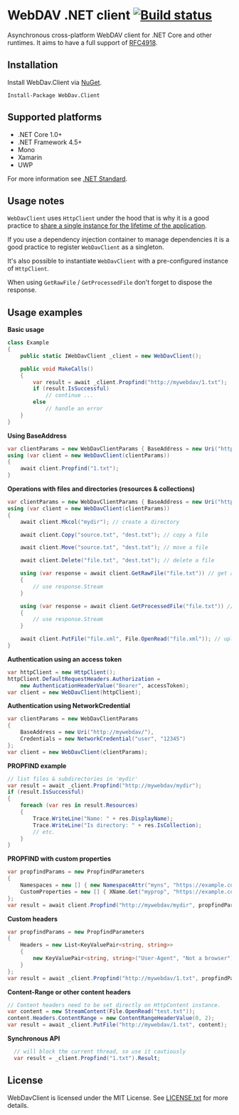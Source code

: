 # WebDAV .NET client [![Build status](https://ci.appveyor.com/api/projects/status/xee0yxvah59ffvd3?svg=true)](https://ci.appveyor.com/project/skazantsev/webdavclient)

Asynchronous cross-platform WebDAV client for .NET Core and other runtimes. It aims to have a full support of [RFC4918](https://tools.ietf.org/html/rfc4918).

## Installation
Install WebDav.Client via [NuGet](https://www.nuget.org/packages/WebDav.Client/).
```
Install-Package WebDav.Client
```

## Supported platforms
- .NET Core 1.0+
- .NET Framework 4.5+
- Mono
- Xamarin
- UWP

For more information see [.NET Standard](https://docs.microsoft.com/en-us/dotnet/standard/net-standard).

## Usage notes
`WebDavClient` uses `HttpClient` under the hood that is why it is a good practice to [share a single instance for the lifetime of the application](https://aspnetmonsters.com/2016/08/2016-08-27-httpclientwrong/).

If you use a dependency injection container to manage dependencies it is a good practice to register `WebDavClient` as a singleton.

It's also possible to instantiate `WebDavClient` with a pre-configured instance of `HttpClient`.

When using `GetRawFile` / `GetProcessedFile` don't forget to dispose the response.

## Usage examples

**Basic usage**
``` csharp
class Example
{
    public static IWebDavClient _client = new WebDavClient();

    public void MakeCalls()
    {
        var result = await _client.Propfind("http://mywebdav/1.txt");
        if (result.IsSuccessful)
            // continue ...
        else
            // handle an error
    }
}
```

**Using BaseAddress**
``` csharp
var clientParams = new WebDavClientParams { BaseAddress = new Uri("http://mywebdav/") };
using (var client = new WebDavClient(clientParams))
{
    await client.Propfind("1.txt");
}
```

**Operations with files and directories (resources & collections)**
``` csharp
var clientParams = new WebDavClientParams { BaseAddress = new Uri("http://mywebdav/") };
using (var client = new WebDavClient(clientParams))
{
    await client.Mkcol("mydir"); // create a directory

    await client.Copy("source.txt", "dest.txt"); // copy a file

    await client.Move("source.txt", "dest.txt"); // move a file

    await client.Delete("file.txt", "dest.txt"); // delete a file

    using (var response = await client.GetRawFile("file.txt")) // get a file without processing from the server
    {
        // use response.Stream
    }

    using (var response = await client.GetProcessedFile("file.txt")) // get a file that can be processed by the server
    {
        // use response.Stream
    }

    await client.PutFile("file.xml", File.OpenRead("file.xml")); // upload a resource
}
```

**Authentication using an access token**
``` csharp
var httpClient = new HttpClient();
httpClient.DefaultRequestHeaders.Authorization = 
    new AuthenticationHeaderValue("Bearer", accessToken);
var client = new WebDavClient(httpClient);
```

**Authentication using NetworkCredential**
``` csharp
var clientParams = new WebDavClientParams
{
    BaseAddress = new Uri("http://mywebdav/"),
    Credentials = new NetworkCredential("user", "12345")
};
var client = new WebDavClient(clientParams);
```

**PROPFIND example**
``` csharp
// list files & subdirectories in 'mydir'
var result = await _client.Propfind("http://mywebdav/mydir");
if (result.IsSuccessful)
{
    foreach (var res in result.Resources)
    {
        Trace.WriteLine("Name: " + res.DisplayName);
        Trace.WriteLine("Is directory: " + res.IsCollection);
        // etc.
    }
}
```

**PROPFIND with custom properties**
``` csharp
var propfindParams = new PropfindParameters
{
    Namespaces = new [] { new NamespaceAttr("myns", "https://example.com/") },
    CustomProperties = new [] { XName.Get("myprop", "https://example.com/") }
};
var result = await client.Propfind("http://mywebdav/mydir", propfindParams);
```

**Custom headers**
``` csharp
var propfindParams = new PropfindParameters
{
    Headers = new List<KeyValuePair<string, string>>
    {
        new KeyValuePair<string, string>("User-Agent", "Not a browser")
    }
};
var result = await _client.Propfind("http://mywebdav/1.txt", propfindParams);
```

**Content-Range or other content headers**
``` csharp
// Content headers need to be set directly on HttpContent instance.
var content = new StreamContent(File.OpenRead("test.txt"));
content.Headers.ContentRange = new ContentRangeHeaderValue(0, 2);
var result = await _client.PutFile("http://mywebdav/1.txt", content);
```

**Synchronous API**
``` csharp
  // will block the current thread, so use it cautiously
  var result = _client.Propfind("1.txt").Result;
```

## License
WebDavClient is licensed under the MIT License. See [LICENSE.txt](https://github.com/skazantsev/WebDavClient/blob/master/LICENSE.txt) for more details.
